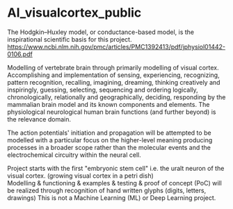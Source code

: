 # AI_visualcortex_public
The Hodgkin–Huxley model, or conductance-based model, is the inspirational scientific basis for this project. 
https://www.ncbi.nlm.nih.gov/pmc/articles/PMC1392413/pdf/jphysiol01442-0106.pdf


Modelling of vertebrate brain through primarily modelling of visual cortex. Accomplishing and implementation of sensing, experiencing, recognizing, pattern recognition, recalling, imagining, dreaming, thinking creatively and inspiringly, guessing, selecting, sequencing and ordering logically, chronologically, relationally and geographically, deciding, responding by the mammalian brain model and its known components and elements. The physiological neurological human brain functions (and further beyond) is the relevance domain.

The action potentials' initiation and propagation will be attempted to be modelled with a particular focus on the higher-level meaning producing processes in a broader scope rather than the molecular events and the electrochemical circuitry within the neural cell. 

Project starts with the first "embryonic stem cell" i.e. the uralt neuron of the visual cortex. (growing visual cortex in a petri dish)  
Modelling & functioning & examples & testing & proof of concept (PoC) will be realized through recognition of hand written glyphs (digits, letters, drawings) 
This is not a Machine Learning (ML) or Deep Learning project.

